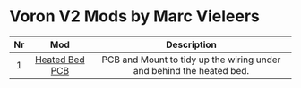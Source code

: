 # Voron V2 Mods by Marc Vieleers

Nr|Mod|Description
|:---:|:---:|:---:|
1|[Heated Bed PCB](PCB/Heated%20Bed)|PCB and Mount to tidy up the wiring under and behind the heated bed.
